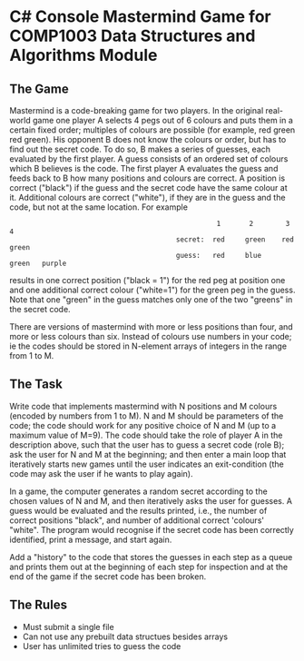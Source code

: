 # C# Console Mastermind Game for COMP1003 Data Structures and Algorithms Module

## The Game

Mastermind is a code-breaking game for two players. In the original real-world game one player A selects 4 pegs out of 6 colours and puts them in a certain fixed order; multiples of colours are possible (for example, red green red green). His opponent B does not know the colours or order, but has to find out the secret code. To do so, B makes a series of guesses, each evaluated by the first player. A guess consists of an ordered set of colours which B believes is the code. The first player A evaluates the guess and feeds back to B how many positions and colours are correct. A position is correct ("black") if the guess and the secret code have the same colour at it. Additional colours are correct ("white"), if they are in the guess and the code, but not at the same location. For example

                                                       1       2        3        4
                                             secret:  red     green    red     green
                                             guess:   red     blue     green   purple

results in one correct position ("black = 1") for the red peg at position one and one additional correct colour ("white=1") for the green peg in the guess. Note that one "green" in the guess matches only one of the two "greens" in the secret code.

There are versions of mastermind with more or less positions than four, and more or less colours than six. Instead of colours use numbers in your code; ie the codes should be stored in N-element arrays of integers in the range from 1 to M.

## The Task

Write code that implements mastermind with N positions and M colours (encoded by numbers from 1 to M). N and M should be parameters of the code; the code should work for any positive choice of N and M (up to a maximum value of M=9). The code should take the role of player A in the description above, such that the user has to guess a secret code (role B); ask the user for N and M at the beginning; and then enter a main loop that iteratively starts new games until the user indicates an exit-condition (the code may ask the user if he wants to play again).

In a game, the computer generates a random secret according to the chosen values of N and M, and then iteratively asks the user for guesses. A guess would be evaluated and the results printed, i.e., the number of correct positions "black", and number of additional correct 'colours' "white". The program would recognise if the secret code has been correctly identified, print a message, and start again.

Add a "history" to the code that stores the guesses in each step as a queue and prints them out at the beginning of each step for inspection and at the end of the game if the secret code has been broken.

## The Rules

- Must submit a single file
- Can not use any prebuilt data structues besides arrays
- User has unlimited tries to guess the code

